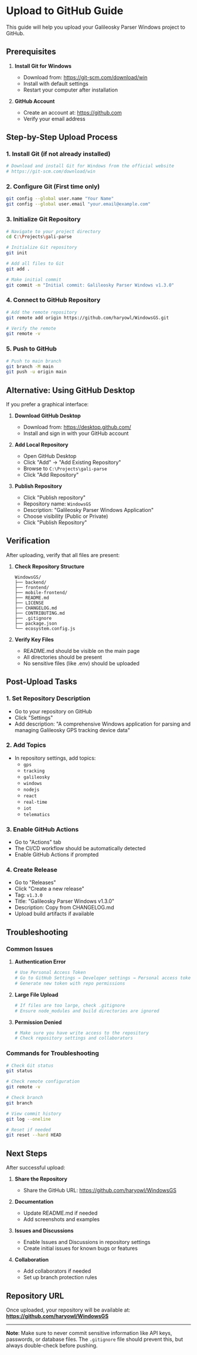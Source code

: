 # Upload to GitHub Guide

This guide will help you upload your Galileosky Parser Windows project to GitHub.

## Prerequisites

1. **Install Git for Windows**
   - Download from: https://git-scm.com/download/win
   - Install with default settings
   - Restart your computer after installation

2. **GitHub Account**
   - Create an account at: https://github.com
   - Verify your email address

## Step-by-Step Upload Process

### 1. Install Git (if not already installed)
```bash
# Download and install Git for Windows from the official website
# https://git-scm.com/download/win
```

### 2. Configure Git (First time only)
```bash
git config --global user.name "Your Name"
git config --global user.email "your.email@example.com"
```

### 3. Initialize Git Repository
```bash
# Navigate to your project directory
cd C:\Projects\gali-parse

# Initialize Git repository
git init

# Add all files to Git
git add .

# Make initial commit
git commit -m "Initial commit: Galileosky Parser Windows v1.3.0"
```

### 4. Connect to GitHub Repository
```bash
# Add the remote repository
git remote add origin https://github.com/haryowl/WindowsGS.git

# Verify the remote
git remote -v
```

### 5. Push to GitHub
```bash
# Push to main branch
git branch -M main
git push -u origin main
```

## Alternative: Using GitHub Desktop

If you prefer a graphical interface:

1. **Download GitHub Desktop**
   - Download from: https://desktop.github.com/
   - Install and sign in with your GitHub account

2. **Add Local Repository**
   - Open GitHub Desktop
   - Click "Add" → "Add Existing Repository"
   - Browse to `C:\Projects\gali-parse`
   - Click "Add Repository"

3. **Publish Repository**
   - Click "Publish repository"
   - Repository name: `WindowsGS`
   - Description: "Galileosky Parser Windows Application"
   - Choose visibility (Public or Private)
   - Click "Publish Repository"

## Verification

After uploading, verify that all files are present:

1. **Check Repository Structure**
   ```
   WindowsGS/
   ├── backend/
   ├── frontend/
   ├── mobile-frontend/
   ├── README.md
   ├── LICENSE
   ├── CHANGELOG.md
   ├── CONTRIBUTING.md
   ├── .gitignore
   ├── package.json
   └── ecosystem.config.js
   ```

2. **Verify Key Files**
   - README.md should be visible on the main page
   - All directories should be present
   - No sensitive files (like .env) should be uploaded

## Post-Upload Tasks

### 1. Set Repository Description
- Go to your repository on GitHub
- Click "Settings"
- Add description: "A comprehensive Windows application for parsing and managing Galileosky GPS tracking device data"

### 2. Add Topics
- In repository settings, add topics:
  - `gps`
  - `tracking`
  - `galileosky`
  - `windows`
  - `nodejs`
  - `react`
  - `real-time`
  - `iot`
  - `telematics`

### 3. Enable GitHub Actions
- Go to "Actions" tab
- The CI/CD workflow should be automatically detected
- Enable GitHub Actions if prompted

### 4. Create Release
- Go to "Releases"
- Click "Create a new release"
- Tag: `v1.3.0`
- Title: "Galileosky Parser Windows v1.3.0"
- Description: Copy from CHANGELOG.md
- Upload build artifacts if available

## Troubleshooting

### Common Issues

1. **Authentication Error**
   ```bash
   # Use Personal Access Token
   # Go to GitHub Settings → Developer settings → Personal access tokens
   # Generate new token with repo permissions
   ```

2. **Large File Upload**
   ```bash
   # If files are too large, check .gitignore
   # Ensure node_modules and build directories are ignored
   ```

3. **Permission Denied**
   ```bash
   # Make sure you have write access to the repository
   # Check repository settings and collaborators
   ```

### Commands for Troubleshooting

```bash
# Check Git status
git status

# Check remote configuration
git remote -v

# Check branch
git branch

# View commit history
git log --oneline

# Reset if needed
git reset --hard HEAD
```

## Next Steps

After successful upload:

1. **Share the Repository**
   - Share the GitHub URL: https://github.com/haryowl/WindowsGS

2. **Documentation**
   - Update README.md if needed
   - Add screenshots and examples

3. **Issues and Discussions**
   - Enable Issues and Discussions in repository settings
   - Create initial issues for known bugs or features

4. **Collaboration**
   - Add collaborators if needed
   - Set up branch protection rules

## Repository URL

Once uploaded, your repository will be available at:
**https://github.com/haryowl/WindowsGS**

---

**Note**: Make sure to never commit sensitive information like API keys, passwords, or database files. The `.gitignore` file should prevent this, but always double-check before pushing. 